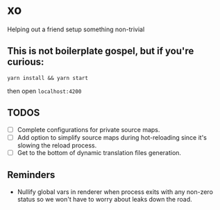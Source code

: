 # xo

Helping out a friend setup something non-trivial

## This is not boilerplate gospel, but if you're curious:

```shell
yarn install && yarn start
```
then open `localhost:4200`

## TODOS

- [ ] Complete configurations for private source maps.
- [ ] Add option to simplify source maps during hot-reloading since it's slowing the reload process.
- [ ] Get to the bottom of dynamic translation files generation.

## Reminders

- Nullify global vars in renderer when process exits with any non-zero status so we won't have to worry about leaks down the road.
